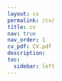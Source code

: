 ```yaml
---
layout: cv
permalink: /cv/
title: cv
nav: true
nav_order: 1
cv_pdf: CV.pdf
description: 
toc:
  sidebar: left
---
```

